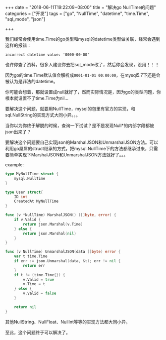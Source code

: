 +++
date = "2018-06-11T19:22:09+08:00"
title = "解决go NullTime的问题"
categories = ["开发"]
tags = ["go", "NullTime", "datetime", "time.Time", "sql_mode", "json"]

+++

我们经常会使用time.Time的go类型和mysql的datetime类型做关联，经常会遇到这样的报错：

`incorrect datetime value: '0000-00-00'`

也许你查了资料，很多人建议你去把sql_mode改了，然后你会发现，没用！！！

因为go的time.Time默认值会解析成`0001-01-01 00:00:00`，在mysql5.7下还是会被认为是非法的datetime。

你可能会想着，那就设置成null就好了，然而实际情况是，因为go的类型问题，你根本就设置不了time.Time为nil...

要解决这个问题，就要用NullTime，mysql的包里有官方的实现，和sql.NullString的实现方式大同小异。。。

当你以为你终于解脱的时候，查询一下试试？是不是发现Null*的内部字段都被json出来了？

要解决这个问题要自己实现json的MarshalJSON和UnmarshalJSON方法。可以利用go屌屌的struct继承的方式，把mysql.NullTime下的方法都继承过来，只需要简单实现下MarshalJSON和UnmarshalJSON方法就好了。。。


example:
```go
type MyNullTime struct {
    mysql.NullTime
}

type User struct{
    ID int
    CreatedAt MyNullTime
}

func (v *NullTime) MarshalJSON() ([]byte, error) {
    if v.Valid {
        return json.Marshal(v.Time)
    } else {
        return json.Marshal(nil)
    }
}

func (v NullTime) UnmarshalJSON(data []byte) error {
    var t time.Time
    if err := json.Unmarshal(data, &t); err != nil {
        return err
    }
    if t != (time.Time{}) {
        v.Valid = true
        v.Time = t
    } else {
        v.Valid = false
    }

    return nil
}

```

其他NullString、NullFloat、NullInt等等的实现方法都大同小异。

至此，这个问题终于可以解决了。